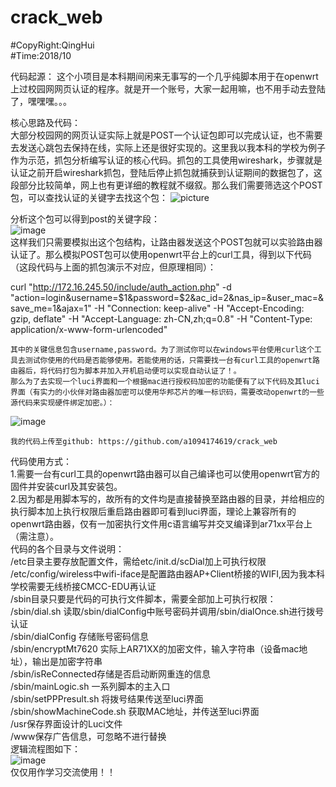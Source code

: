 # crack_web
#CopyRight:QingHui  
#Time:2018/10  

代码起源：
	这个小项目是本科期间闲来无事写的一个几乎纯脚本用于在openwrt上过校园网网页认证的程序。就是开一个账号，大家一起用嘛，也不用手动去登陆了，嘿嘿嘿。。。  

核心思路及代码：  
	大部分校园网的网页认证实际上就是POST一个认证包即可以完成认证，也不需要去发送心跳包去保持在线，实际上还是很好实现的。这里我以我本科的学校为例子作为示范，抓包分析编写认证的核心代码。抓包的工具使用wireshark，步骤就是认证之前开启wireshark抓包，登陆后停止抓包就捕获到认证期间的数据包了，这段部分比较简单，网上也有更详细的教程就不缀叙。那么我们需要筛选这个POST包，可以查找认证的关键字去找这个包： 
![picture](https://github.com/a1094174619/crack_web/tree/master/image/wireless.png "POST包抓取")  
   
分析这个包可以得到post的关键字段：  
![image]( https://github.com/a1094174619/crack_web/tree/master/image/parameter.png)  
	这样我们只需要模拟出这个包结构，让路由器发送这个POST包就可以实验路由器认证了。那么模拟POST包可以使用openwrt平台上的curl工具，得到以下代码（这段代码与上面的抓包演示不对应，但原理相同）：
  
curl "http://172.16.245.50/include/auth_action.php" -d "action=login&username=$1&password=$2&ac_id=2&nas_ip=&user_mac=&save_me=1&ajax=1" -H "Connection: keep-alive" -H "Accept-Encoding: gzip, deflate" -H "Accept-Language: zh-CN,zh;q=0.8" -H "Content-Type: application/x-www-form-urlencoded"  

	其中的关键信息包含username,password。为了测试你可以在windows平台使用curl这个工具去测试你使用的代码是否能够使用。若能使用的话，只需要找一台有curl工具的openwrt路由器后，将代码打包为脚本并加入开机启动便可以实现自动认证了！。  
	那么为了去实现一个luci界面和一个根据mac进行授权码加密的功能便有了以下代码及其luci界面（有实力的小伙伴对路由器加密可以使用华邦芯片的唯一标识码，需要改动openwrt的一些源代码来实现硬件绑定加密。）：  
![image]( https://github.com/a1094174619/crack_web/tree/master/image/luci.png)  
 
	我的代码上传至github: https://github.com/a1094174619/crack_web  
代码使用方式：  
	1.需要一台有curl工具的openwrt路由器可以自己编译也可以使用openwrt官方的固件并安装curl及其安装包。  
	2.因为都是用脚本写的，故所有的文件均是直接替换至路由器的目录，并给相应的执行脚本加上执行权限后重启路由器即可看到luci界面，理论上兼容所有的openwrt路由器，仅有一加密执行文件用c语言编写并交叉编译到ar71xx平台上（需注意）。  
代码的各个目录与文件说明：  
/etc目录主要存放配置文件，需给etc/init.d/scDial加上可执行权限  
	/etc/config/wireless中wifi-iface是配置路由器AP+Client桥接的WIFI,因为我本科学校需要无线桥接CMCC-EDU再认证  
/sbin目录只要是代码的可执行文件脚本，需要全部加上可执行权限：  
	/sbin/dial.sh 读取/sbin/dialConfig中账号密码并调用/sbin/dialOnce.sh进行拨号认证  
	/sbin/dialConfig 存储账号密码信息  
	/sbin/encryptMt7620 实际上AR71XX的加密文件，输入字符串（设备mac地址），输出是加密字符串  
	/sbin/isReConnected存储是否启动断网重连的信息  
	/sbin/mainLogic.sh 一系列脚本的主入口  
	/sbin/setPPPresult.sh 将拨号结果传送至luci界面  
	/sbin/showMachineCode.sh 获取MAC地址，并传送至luci界面  
/usr保存界面设计的Luci文件  
/www保存广告信息，可忽略不进行替换  
逻辑流程图如下：  
	![image]( https://github.com/a1094174619/crack_web/tree/master/image/flow.png)  
	仅仅用作学习交流使用！！  

